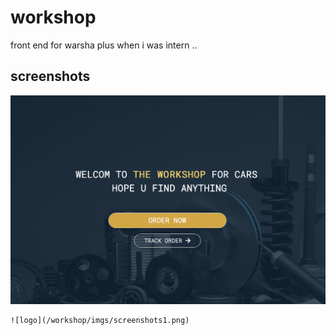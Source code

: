 # workshop


  front end for warsha plus when i was intern ..
  
  
  <h2> screenshots </h2> 
  
  
  ![logo](/workshop/imgs/screenshots0.png)
  
    ![logo](/workshop/imgs/screenshots1.png)



  
  
  
  
  
  
  

